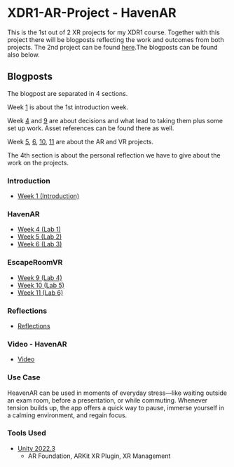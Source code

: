 # XDR1-AR-Project - HavenAR

This is the 1st out of 2 XR projects for my XDR1 course. Together with this project there will be blogposts reflecting the work and outcomes from both projects. The 2nd project can be found [here](https://github.com/Mar7inD/XDR1-VR-Project).The blogposts can be found also below.

## Blogposts
The blogpost are separated in 4 sections. 

Week [1](https://github.com/Mar7inD/XDR1-AR-Project/blob/main/blogposts/week1_introduction.md) is about the 1st introduction week. 

Week [4](https://github.com/Mar7inD/XDR1-AR-Project/blob/main/blogposts/week4_lab1.md) and [9](https://github.com/Mar7inD/XDR1-AR-Project/blob/main/blogposts/week9_lab4.md) are about decisions and what lead to taking them plus some set up work. Asset references can be found there as well. 

Week [5](https://github.com/Mar7inD/XDR1-AR-Project/blob/main/blogposts/week5_lab2.md), [6](https://github.com/Mar7inD/XDR1-AR-Project/blob/main/blogposts/week6_lab3.md), [10](https://github.com/Mar7inD/XDR1-AR-Project/blob/main/blogposts/week10_lab5.md), [11](https://github.com/Mar7inD/XDR1-AR-Project/blob/main/blogposts/week11_lab6.md) are about the AR and VR projects. 

The 4th section is about the personal reflection we have to give about the work on the projects.   

### Introduction
- [Week 1 (Introduction)](https://github.com/Mar7inD/XDR1-AR-Project/blob/main/blogposts/week1_introduction.md)

### HavenAR
- [Week 4 (Lab 1)](https://github.com/Mar7inD/XDR1-AR-Project/blob/main/blogposts/week4_lab1.md)
- [Week 5 (Lab 2)](https://github.com/Mar7inD/XDR1-AR-Project/blob/main/blogposts/week5_lab2.md)
- [Week 6 (Lab 3)](https://github.com/Mar7inD/XDR1-AR-Project/blob/main/blogposts/week6_lab3.md)

### EscapeRoomVR
- [Week 9 (Lab 4)](https://github.com/Mar7inD/XDR1-AR-Project/blob/main/blogposts/week9_lab4.md)
- [Week 10 (Lab 5)](https://github.com/Mar7inD/XDR1-AR-Project/blob/main/blogposts/week10_lab5.md)
- [Week 11 (Lab 6)](https://github.com/Mar7inD/XDR1-AR-Project/blob/main/blogposts/week11_lab6.md)

### Reflections
- [Reflections](https://github.com/Mar7inD/XDR1-AR-Project/blob/main/blogposts/reflections.md)

### Video - HavenAR
- [Video]()

### Use Case

HeavenAR can be used in moments of everyday stress—like waiting outside an exam room, before a presentation, or while commuting. Whenever tension builds up, the app offers a quick way to pause, immerse yourself in a calming environment, and regain focus.

### Tools Used
- [Unity 2022.3](https://unity.com/)
  - AR Foundation, ARKit XR Plugin, XR Management
